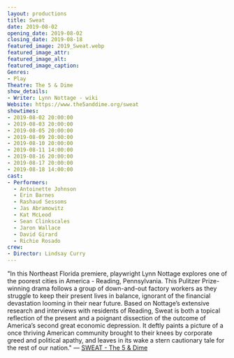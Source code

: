 ```yaml
---
layout: productions
title: Sweat
date: 2019-08-02
opening_date: 2019-08-02
closing_date: 2019-08-18
featured_image: 2019_Sweat.webp
featured_image_attr:
featured_image_alt:
featured_image_caption:
Genres: 
- Play
Theatre: The 5 & Dime
show_details:
- Writer: Lynn Nottage - wiki
Website: https://www.the5anddime.org/sweat
showtimes:
- 2019-08-02 20:00:00
- 2019-08-03 20:00:00
- 2019-08-05 20:00:00
- 2019-08-09 20:00:00
- 2019-08-10 20:00:00
- 2019-08-11 14:00:00
- 2019-08-16 20:00:00
- 2019-08-17 20:00:00
- 2019-08-18 14:00:00
cast:
- Performers:
  - Antoinette Johnson
  - Erin Barnes
  - Rashaud Sessoms
  - Jas Abramowitz
  - Kat McLeod
  - Sean Clinkscales
  - Jaron Wallace
  - David Girard
  - Richie Rosado
crew:
- Director: Lindsay Curry
---
```

"In this Northeast Florida premiere, playwright Lynn Nottage explores one of the poorest cities in America - Reading, Pennsylvania. This Pulitzer Prize-winning drama follows a group of down-and-out factory workers as they struggle to keep their present lives in balance, ignorant of the financial devastation looming in their near future. Based on Nottage’s extensive research and interviews with residents of Reading, Sweat is both a topical reflection of the present and a poignant dissection of the outcome of America’s second great economic depression. It deftly paints a picture of a once thriving American community brought to their knees by corporate greed and political apathy, and leaves in its wake a stern cautionary tale for the rest of our nation." — [SWEAT - The 5 & Dime](https://www.the5anddime.org/sweat)
